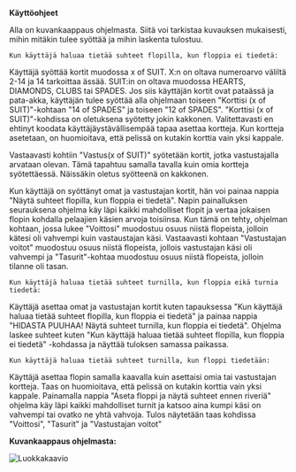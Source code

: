 **Käyttöohjeet**

Alla on kuvankaappaus ohjelmasta. Siitä voi tarkistaa kuvauksen mukaisesti, mihin mitäkin tulee syöttää ja mihin laskenta tulostuu.

```
Kun käyttäjä haluaa tietää suhteet flopilla, kun floppia ei tiedetä:
```

Käyttäjä syöttää kortit muodossa x of SUIT. X:n on oltava numeroarvo väliltä 2-14 ja 14 tarkoittaa ässää.
SUIT:in on oltava muodossa HEARTS, DIAMONDS, CLUBS tai SPADES. Jos siis käyttäjän kortit ovat pataässä ja pata-akka, käyttäjän tulee syöttää alla ohjelmaan toiseen "Korttisi (x of SUIT)"-kohtaan "14 of SPADES" ja toiseen "12 of SPADES". "Korttisi (x of SUIT)"-kohdissa on oletuksena syötetty jokin kakkonen. Valitettavasti en ehtinyt koodata käyttäjäystävällisempää tapaa asettaa kortteja. Kun kortteja asetetaan, on huomioitava, että pelissä on kutakin korttia vain yksi kappale.

Vastaavasti kohtiin "Vastus(x of SUIT)" syötetään kortit, jotka vastustajalla arvataan olevan. Tämä tapahtuu samalla tavalla kuin omia kortteja syötettäessä. Näissäkin oletus syötteenä on kakkonen.

Kun käyttäjä on syöttänyt omat ja vastustajan kortit, hän voi painaa nappia "Näytä suhteet flopilla, kun floppia ei tiedetä". Napin painalluksen seurauksena ohjelma käy läpi kaikki mahdolliset flopit ja vertaa jokaisen flopin kohdalla pelaajien käsien arvoja toisiinsa. Kun tämä on tehty, ohjelman kohtaan, jossa lukee "Voittosi" muodostuu osuus niistä flopeista, jolloin kätesi oli vahvempi kuin vastaustajan käsi. Vastaavasti kohtaan "Vastustajan voitot" muodostuu osuus niistä flopeista, jollois vastustajan käsi oli vahvempi ja "Tasurit"-kohtaa muodostuu osuus niistä flopeista, jolloin tilanne oli tasan.

```
Kun käyttäjä haluaa tietää suhteet turnilla, kun floppia eikä turnia tiedetä:
```
Käyttäjä asettaa omat ja vastustajan kortit kuten tapauksessa "Kun käyttäjä haluaa tietää suhteet flopilla, kun floppia ei tiedetä" ja painaa nappia "HIDASTA PUUHAA! Näytä suhteet turnilla, kun floppia ei tiedetä". Ohjelma laskee suhteet kuten "Kun käyttäjä haluaa tietää suhteet flopilla, kun floppia ei tiedetä" -kohdassa ja näyttää tuloksen samassa paikassa.
```
Kun käyttäjä haluaa tietää suhteet turnilla, kun floppi tiedetään:
```
Käyttäjä asettaa flopin samalla kaavalla kuin asettaisi omia tai vastustajan kortteja. Taas on huomioitava, että pelissä on kutakin korttia vain yksi kappale. Painamalla nappia "Aseta floppi ja näytä suhteet ennen riveriä" ohjelma käy läpi kaikki mahdolliset turnit ja katsoo aina kumpi käsi on vahvempi tai ovatko ne yhtä vahvoja. Tulos näytetään taas kohdissa "Voittosi", "Tasurit" ja "Vastustajan voitot"


**Kuvankaappaus ohjelmasta:**

![Luokkakaavio](https://github.com/pidrmasiin/omahahelp/blob/master/dokumentaatio/Kuvakaappaus-ohjelmasta.png)

